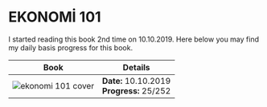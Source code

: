 # EKONOMİ 101

I started reading this book 2nd time on 10.10.2019. Here below you may find my daily basis progress for this book.

| Book                           | Details          |
| -------------------------------|:----------------:|
| ![ekonomi 101 cover][url]      | **Date:** 10.10.2019<br/>**Progress:** 25/252 |

[url]: https://cdn1.dokuzsoft.com/u/pelikankitabevi/img/c/0/0/0000990-ekonomi-101-jpeg-1561733319.jpg